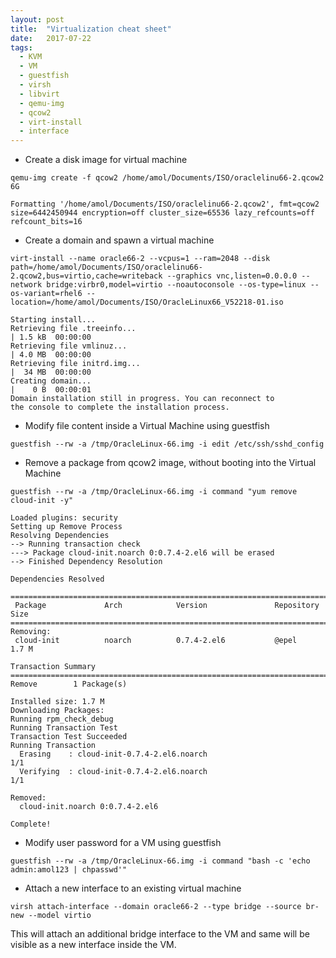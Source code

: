 ```yaml
---
layout: post
title:  "Virtualization cheat sheet"
date:   2017-07-22
tags:
  - KVM
  - VM
  - guestfish
  - virsh
  - libvirt
  - qemu-img
  - qcow2
  - virt-install
  - interface
---
```


* Create a disk image for virtual machine

```
qemu-img create -f qcow2 /home/amol/Documents/ISO/oraclelinu66-2.qcow2 6G

Formatting '/home/amol/Documents/ISO/oraclelinu66-2.qcow2', fmt=qcow2 size=6442450944 encryption=off cluster_size=65536 lazy_refcounts=off refcount_bits=16
```
 
* Create a domain and spawn a virtual machine 

```
virt-install --name oracle66-2 --vcpus=1 --ram=2048 --disk path=/home/amol/Documents/ISO/oraclelinu66-2.qcow2,bus=virtio,cache=writeback --graphics vnc,listen=0.0.0.0 --network bridge:virbr0,model=virtio --noautoconsole --os-type=linux --os-variant=rhel6 --location=/home/amol/Documents/ISO/OracleLinux66_V52218-01.iso

Starting install...
Retrieving file .treeinfo...                                                                                                   | 1.5 kB  00:00:00     
Retrieving file vmlinuz...                                                                                                     | 4.0 MB  00:00:00     
Retrieving file initrd.img...                                                                                                  |  34 MB  00:00:00     
Creating domain...                                                                                                             |    0 B  00:00:01     
Domain installation still in progress. You can reconnect to 
the console to complete the installation process.
```

* Modify file content inside a Virtual Machine using guestfish

```
guestfish --rw -a /tmp/OracleLinux-66.img -i edit /etc/ssh/sshd_config
```

* Remove a package from qcow2 image, without booting into the Virtual Machine

```
guestfish --rw -a /tmp/OracleLinux-66.img -i command "yum remove cloud-init -y"

Loaded plugins: security
Setting up Remove Process
Resolving Dependencies
--> Running transaction check
---> Package cloud-init.noarch 0:0.7.4-2.el6 will be erased
--> Finished Dependency Resolution

Dependencies Resolved

================================================================================
 Package             Arch            Version               Repository      Size
================================================================================
Removing:
 cloud-init          noarch          0.7.4-2.el6           @epel          1.7 M

Transaction Summary
================================================================================
Remove        1 Package(s)

Installed size: 1.7 M
Downloading Packages:
Running rpm_check_debug
Running Transaction Test
Transaction Test Succeeded
Running Transaction
  Erasing    : cloud-init-0.7.4-2.el6.noarch                                1/1
  Verifying  : cloud-init-0.7.4-2.el6.noarch                                1/1

Removed:
  cloud-init.noarch 0:0.7.4-2.el6

Complete!
```

* Modify user password for a VM using guestfish  

```
guestfish --rw -a /tmp/OracleLinux-66.img -i command "bash -c 'echo admin:amol123 | chpasswd'"
```

* Attach a new interface to an existing virtual machine 

```
virsh attach-interface --domain oracle66-2 --type bridge --source br-new --model virtio
```

This will attach an additional bridge interface to the VM and same will be visible as a new interface inside the VM.

 





